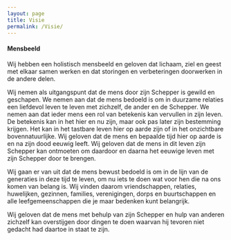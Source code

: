 ```yaml
---
layout: page
title: Visie
permalink: /Visie/
---
```


#### Mensbeeld
Wij hebben een holistisch mensbeeld en geloven dat lichaam, ziel en geest met elkaar samen werken en dat storingen en verbeteringen doorwerken in de andere delen.

Wij nemen als uitgangspunt dat de mens door zijn Schepper is gewild en geschapen. We nemen aan dat de mens bedoeld  is om in duurzame relaties een liefdevol leven te leven met zichzelf, de ander en de Schepper. We nemen aan dat ieder mens een rol van betekenis kan vervullen in zijn leven. De betekenis kan in het hier en nu zijn, maar ook pas later zijn bestemming krijgen. Het kan in het tastbare leven hier op aarde zijn of in het onzichtbare bovennatuurlijke. Wij geloven dat de mens en bepaalde tijd hier op aarde is en na zijn dood eeuwig leeft. Wij geloven dat de mens in dit leven zijn Schepper kan ontmoeten om daardoor en daarna het eeuwige leven met zijn Schepper door te brengen. 

Wij gaan er van uit dat de mens bewust bedoeld is om in de lijn van de generaties in deze tijd te leven, om nu iets te doen wat voor hen die na ons komen van belang is. Wij vinden daarom vriendschappen, relaties, huwelijken, gezinnen, families, verenigingen, dorps en buurtschappen en alle leefgemeenschappen die je maar bedenken kunt belangrijk.

Wij geloven dat de mens met behulp van zijn Schepper en hulp van anderen zichzelf kan overstijgen door dingen te doen waarvan hij tevoren niet gedacht had daartoe in staat te zijn.
